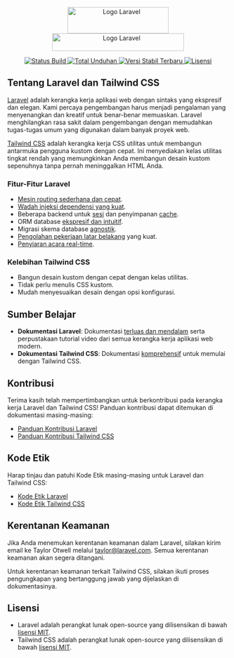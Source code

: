 <p align="center">
  <a href="https://laravel.com" target="_blank">
    <img src="https://upload.wikimedia.org/wikipedia/commons/thumb/3/36/Logo.min.svg/264px-Logo.min.svg.png?20200603074624" width="230" height="60" alt="Logo Laravel">
  </a>
   <a href="https://tailwindcss.com/" target="_blank">
    <img src="https://encrypted-tbn0.gstatic.com/images?q=tbn:ANd9GcSSiVktKrzcHojVaJE3gL1i2IB71ETLIu-xlQ&s" width="300" height="40" alt="Logo Laravel">
  </a>
</p>

<p align="center">
  <a href="https://github.com/laravel/framework/actions">
    <img src="https://github.com/laravel/framework/workflows/tests/badge.svg" alt="Status Build">
  </a>
  <a href="https://packagist.org/packages/laravel/framework">
    <img src="https://img.shields.io/packagist/dt/laravel/framework" alt="Total Unduhan">
  </a>
  <a href="https://packagist.org/packages/laravel/framework">
    <img src="https://img.shields.io/packagist/v/laravel/framework" alt="Versi Stabil Terbaru">
  </a>
  <a href="https://packagist.org/packages/laravel/framework">
    <img src="https://img.shields.io/packagist/l/laravel/framework" alt="Lisensi">
  </a>
</p>



## Tentang Laravel dan Tailwind CSS

[Laravel](https://laravel.com) adalah kerangka kerja aplikasi web dengan sintaks yang ekspresif dan elegan. Kami percaya pengembangan harus menjadi pengalaman yang menyenangkan dan kreatif untuk benar-benar memuaskan. Laravel menghilangkan rasa sakit dalam pengembangan dengan memudahkan tugas-tugas umum yang digunakan dalam banyak proyek web.

[Tailwind CSS](https://tailwindcss.com) adalah kerangka kerja CSS utilitas untuk membangun antarmuka pengguna kustom dengan cepat. Ini menyediakan kelas utilitas tingkat rendah yang memungkinkan Anda membangun desain kustom sepenuhnya tanpa pernah meninggalkan HTML Anda.

### Fitur-Fitur Laravel

- [Mesin routing sederhana dan cepat](https://laravel.com/docs/routing).
- [Wadah injeksi dependensi yang kuat](https://laravel.com/docs/container).
- Beberapa backend untuk [sesi](https://laravel.com/docs/session) dan penyimpanan [cache](https://laravel.com/docs/cache).
- ORM database [ekspresif dan intuitif](https://laravel.com/docs/eloquent).
- Migrasi skema database [agnostik](https://laravel.com/docs/migrations).
- [Pengolahan pekerjaan latar belakang](https://laravel.com/docs/queues) yang kuat.
- [Penyiaran acara real-time](https://laravel.com/docs/broadcasting).

### Kelebihan Tailwind CSS

- Bangun desain kustom dengan cepat dengan kelas utilitas.
- Tidak perlu menulis CSS kustom.
- Mudah menyesuaikan desain dengan opsi konfigurasi.

## Sumber Belajar

- **Dokumentasi Laravel**: Dokumentasi [terluas dan mendalam](https://laravel.com/docs) serta perpustakaan tutorial video dari semua kerangka kerja aplikasi web modern.
- **Dokumentasi Tailwind CSS**: Dokumentasi [komprehensif](https://tailwindcss.com/docs) untuk memulai dengan Tailwind CSS.

## Kontribusi

Terima kasih telah mempertimbangkan untuk berkontribusi pada kerangka kerja Laravel dan Tailwind CSS! Panduan kontribusi dapat ditemukan di dokumentasi masing-masing:

- [Panduan Kontribusi Laravel](https://laravel.com/docs/contributions)
- [Panduan Kontribusi Tailwind CSS](https://github.com/tailwindlabs/tailwindcss/blob/master/CONTRIBUTING.md)

## Kode Etik

Harap tinjau dan patuhi Kode Etik masing-masing untuk Laravel dan Tailwind CSS:

- [Kode Etik Laravel](https://laravel.com/docs/contributions#code-of-conduct)
- [Kode Etik Tailwind CSS](https://github.com/tailwindlabs/tailwindcss/blob/master/CODE_OF_CONDUCT.md)

## Kerentanan Keamanan

Jika Anda menemukan kerentanan keamanan dalam Laravel, silakan kirim email ke Taylor Otwell melalui [taylor@laravel.com](mailto:taylor@laravel.com). Semua kerentanan keamanan akan segera ditangani.

Untuk kerentanan keamanan terkait Tailwind CSS, silakan ikuti proses pengungkapan yang bertanggung jawab yang dijelaskan di dokumentasinya.

## Lisensi

- Laravel adalah perangkat lunak open-source yang dilisensikan di bawah [lisensi MIT](https://opensource.org/licenses/MIT).
- Tailwind CSS adalah perangkat lunak open-source yang dilisensikan di bawah [lisensi MIT](https://opensource.org/licenses/MIT).
